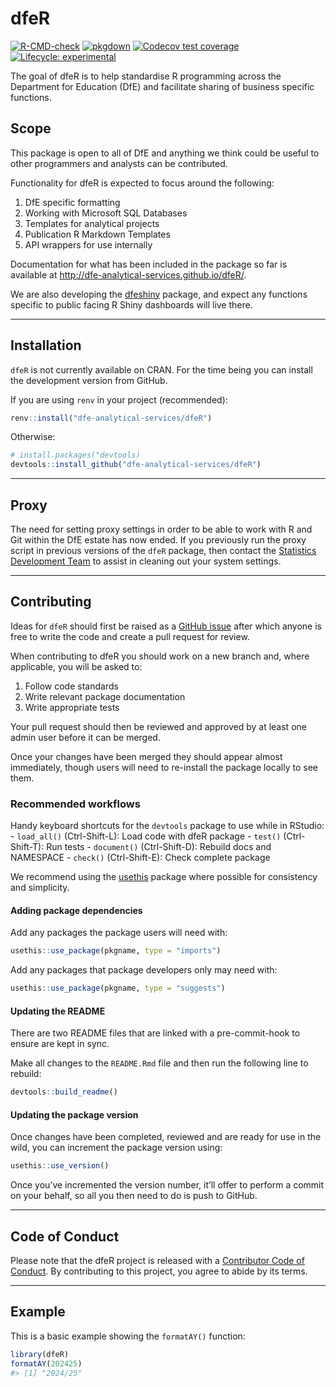 
<!-- README.md is generated from README.Rmd. Please edit that file -->

# dfeR

<!-- badges: start -->

[![R-CMD-check](https://github.com/dfe-analytical-services/dfeR/actions/workflows/R-CMD-check.yaml/badge.svg)](https://github.com/dfe-analytical-services/dfeR/actions/workflows/R-CMD-check.yaml)
[![pkgdown](https://github.com/dfe-analytical-services/dfeR/actions/workflows/pkgdown.yaml/badge.svg)](https://github.com/dfe-analytical-services/dfeR/actions/workflows/pkgdown.yaml)
[![Codecov test
coverage](https://codecov.io/gh/dfe-analytical-services/dfeR/branch/main/graph/badge.svg)](https://app.codecov.io/gh/dfe-analytical-services/dfeR?branch=main)
[![Lifecycle:
experimental](https://img.shields.io/badge/lifecycle-experimental-orange.svg)](https://lifecycle.r-lib.org/articles/stages.html#experimental)
<!-- badges: end -->

The goal of dfeR is to help standardise R programming across the
Department for Education (DfE) and facilitate sharing of business
specific functions.

## Scope

This package is open to all of DfE and anything we think could be useful
to other programmers and analysts can be contributed.

Functionality for dfeR is expected to focus around the following:

1.  DfE specific formatting
2.  Working with Microsoft SQL Databases
3.  Templates for analytical projects
4.  Publication R Markdown Templates
5.  API wrappers for use internally

Documentation for what has been included in the package so far is
available at <http://dfe-analytical-services.github.io/dfeR/>.

We are also developing the
[dfeshiny](https://github.com/dfe-analytical-services/dfeshiny) package,
and expect any functions specific to public facing R Shiny dashboards
will live there.

------------------------------------------------------------------------

## Installation

`dfeR` is not currently available on CRAN. For the time being you can
install the development version from GitHub.

If you are using `renv` in your project (recommended):

``` r
renv::install("dfe-analytical-services/dfeR")
```

Otherwise:

``` r
# install.packages("devtools)
devtools::install_github("dfe-analytical-services/dfeR")
```

------------------------------------------------------------------------

## Proxy

The need for setting proxy settings in order to be able to work with R
and Git within the DfE estate has now ended. If you previously run the
proxy script in previous versions of the `dfeR` package, then contact
the [Statistics Development
Team](statistics.development@education.gov.uk) to assist in cleaning out
your system settings.

------------------------------------------------------------------------

## Contributing

Ideas for `dfeR` should first be raised as a [GitHub
issue](https://github.com/dfe-analytical-services/dfeR) after which
anyone is free to write the code and create a pull request for review.

When contributing to dfeR you should work on a new branch and, where
applicable, you will be asked to:

1.  Follow code standards
2.  Write relevant package documentation
3.  Write appropriate tests

Your pull request should then be reviewed and approved by at least one
admin user before it can be merged.

Once your changes have been merged they should appear almost
immediately, though users will need to re-install the package locally to
see them.

### Recommended workflows

Handy keyboard shortcuts for the `devtools` package to use while in
RStudio: - `load_all()` (Ctrl-Shift-L): Load code with dfeR package -
`test()` (Ctrl-Shift-T): Run tests - `document()` (Ctrl-Shift-D):
Rebuild docs and NAMESPACE - `check()` (Ctrl-Shift-E): Check complete
package

We recommend using the [usethis](https://usethis.r-lib.org/index.html)
package where possible for consistency and simplicity.

#### Adding package dependencies

Add any packages the package users will need with:

``` r
usethis::use_package(pkgname, type = "imports")
```

Add any packages that package developers only may need with:

``` r
usethis::use_package(pkgname, type = "suggests")
```

#### Updating the README

There are two README files that are linked with a pre-commit-hook to
ensure are kept in sync.

Make all changes to the `README.Rmd` file and then run the following
line to rebuild:

``` r
devtools::build_readme()
```

#### Updating the package version

Once changes have been completed, reviewed and are ready for use in the
wild, you can increment the package version using:

``` r
usethis::use_version()
```

Once you’ve incremented the version number, it’ll offer to perform a
commit on your behalf, so all you then need to do is push to GitHub.

------------------------------------------------------------------------

## Code of Conduct

Please note that the dfeR project is released with a [Contributor Code
of
Conduct](https://dfe-analytical-services.github.io/dfeR/CODE_OF_CONDUCT.html).
By contributing to this project, you agree to abide by its terms.

------------------------------------------------------------------------

## Example

This is a basic example showing the `formatAY()` function:

``` r
library(dfeR)
formatAY(202425)
#> [1] "2024/25"
```
